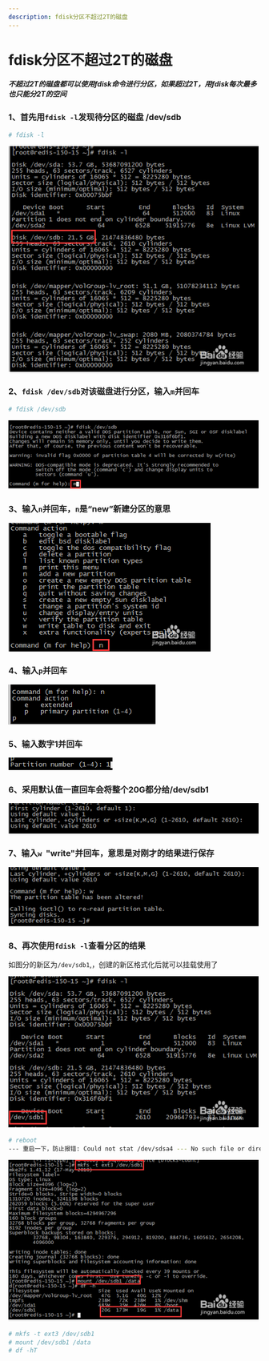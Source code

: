 ```yaml
---
description: fdisk分区不超过2T的磁盘
---
```


# fdisk分区不超过2T的磁盘

##### 不超过2T的磁盘都可以使用fdisk命令进行分区，如果超过2T，用fdisk每次最多也只能分2T的空间

### 1、首先用`fdisk -l`发现待分区的磁盘 /dev/sdb
```bash
# fdisk -l
```

![](/assets/jianshu/2743275-aa14f743fdce92a5.png)

### 2、`fdisk /dev/sdb`对该磁盘进行分区，输入`m`并回车
```bash
# fdisk /dev/sdb
```

![](/assets/jianshu/2743275-6eeae1e2c66b1373.png)


### 3、输入`n`并回车，`n`是“new”新建分区的意思

![](/assets/jianshu/2743275-7c5833610fe1ba89.png)


### 4、输入`p`并回车

![](/assets/jianshu/2743275-d6c37bf2eefb2d80.png)


### 5、输入数字1并回车

![](/assets/jianshu/2743275-07c088b0dd173910.png)

### 6、采用默认值一直回车会将整个20G都分给/dev/sdb1

![](/assets/jianshu/2743275-e185cb45388031e7.png)


### 7、输入`w`  "write"并回车，意思是对刚才的结果进行保存

![](/assets/jianshu/2743275-d3974e819e5d97cc.png)

### 8、再次使用`fdisk -l`查看分区的结果

如图分的新区为`/dev/sdb1`,，创建的新区格式化后就可以挂载使用了

![](/assets/jianshu/2743275-af67274a231a7325.png)

```bash
# reboot
--- 重启一下，防止报错: Could not stat /dev/sdsa4 --- No such file or directory
```

![](/assets/jianshu/2743275-a734e7d8ac447b75.png)

```bash
# mkfs -t ext3 /dev/sdb1
# mount /dev/sdb1 /data
# df -hT
```